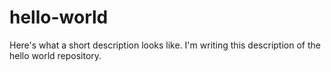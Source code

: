 # hello-world
Here's what a short description looks like. I'm writing this description of the hello world repository.
